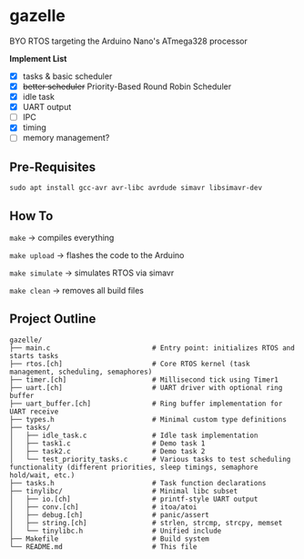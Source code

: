# gazelle
BYO RTOS targeting the Arduino Nano's ATmega328 processor

**Implement List**
- [x] tasks & basic scheduler
- [x] ~~better scheduler~~ Priority-Based Round Robin Scheduler
- [x] idle task
- [x] UART output
- [ ] IPC
- [x] timing
- [ ] memory management?

## Pre-Requisites
`sudo apt install gcc-avr avr-libc avrdude simavr libsimavr-dev`

## How To
`make` → compiles everything

`make upload` → flashes the code to the Arduino

`make simulate` → simulates RTOS via simavr

`make clean` → removes all build files

## Project Outline
```
gazelle/
├── main.c                         # Entry point: initializes RTOS and starts tasks
├── rtos.[ch]                      # Core RTOS kernel (task management, scheduling, semaphores)
├── timer.[ch]                     # Millisecond tick using Timer1
├── uart.[ch]                      # UART driver with optional ring buffer
├── uart_buffer.[ch]               # Ring buffer implementation for UART receive
├── types.h                        # Minimal custom type definitions
├── tasks/
│   ├── idle_task.c                # Idle task implementation
│   ├── task1.c                    # Demo task 1
│   ├── task2.c                    # Demo task 2
│   └── test_priority_tasks.c      # Various tasks to test scheduling functionality (different priorities, sleep timings, semaphore hold/wait, etc.)
├── tasks.h                        # Task function declarations
├── tinylibc/                      # Minimal libc subset
│   ├── io.[ch]                    # printf-style UART output
│   ├── conv.[ch]                  # itoa/atoi
│   ├── debug.[ch]                 # panic/assert
│   ├── string.[ch]                # strlen, strcmp, strcpy, memset
│   └── tinylibc.h                 # Unified include
├── Makefile                       # Build system
└── README.md                      # This file
```